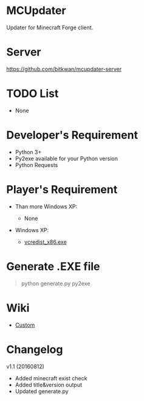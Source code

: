 # MCUpdater

Updater for Minecraft Forge client.

# Server
https://github.com/bitkwan/mcupdater-server

# TODO List
- None

# Developer's Requirement
- Python 3+
- Py2exe available for your Python version
- Python Requests

# Player's Requirement
- Than more Windows XP:
	- None
	
- Windows XP:
	- [vcredist_x86.exe](http://www.microsoft.com/downloads/details.aspx?familyid=32bc1bee-a3f9-4c13-9c99-220b62a191ee&displaylang=en)

# Generate .EXE file
> python generate.py py2exe

# Wiki
- [Custom](https://github.com/bitkwan/mcupdater/wiki/Custom)


# Changelog
v1.1 (20160812)
- Added minecraft exist check
- Added title&version output
- Updated generate.py